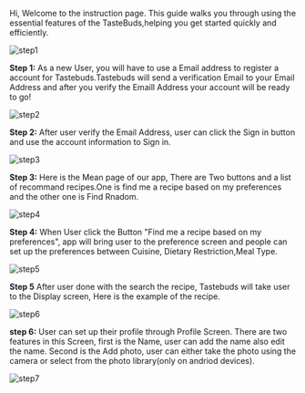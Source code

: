 Hi,
Welcome to the instruction page.
This guide walks you through using the essential features of the TasteBuds,helping you get started quickly and efficiently.


![step1](img/step1.png)

**Step 1:** As a new User, you will have to use a Email address to register a account for Tastebuds.Tastebuds will send a verification Email to your Email Address and after you verify the Emaill Address your account will be ready to go!

![step2](img/step2.png)


**Step 2:** After user verify the Email Address, user can click the Sign in button and use the account information to Sign in.


![step3](img/step3.png)

**Step 3:** Here is the Mean page of our app, There are Two buttons and a list of recommand recipes.One is find me a recipe based on my preferences and the other one is Find Rnadom.

![step4](img/step4.png)


**Step 4:** When User click the Button "Find me a recipe based on my preferences", app will bring user to the preference screen and people can set up the preferences between Cuisine, Dietary Restriction,Meal Type.

![step5](img/step5.png)


**Step 5** After user done with the search the recipe, Tastebuds will take user to the Display screen, Here is the example of the recipe.

![step6](img/step6.png)

**step 6:** User can set up their profile through Profile Screen. There are two features in this Screen, first is the Name, user can add the name also edit the name. Second is the Add photo, user can either take the photo using the camera or select from the photo library(only on andriod devices).

![step7](img/step7.png) 

